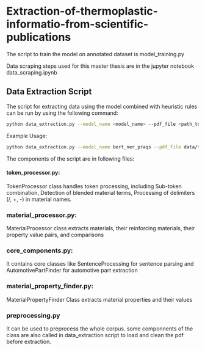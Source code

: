 # Extraction-of-thermoplastic-informatio-from-scientific-publications

The script to train the model on annotated dataset is model_training.py

Data scraping steps used for this master thesis are in the jupyter notebook data_scraping.ipynb

## Data Extraction Script

The script for extracting data using the model combined with heuristic rules can be run by using the following command:

```bash
python data_extraction.py --model_name <model_name> --pdf_file <path_to_pdf_file>
```
Example Usage:
```bash
python data_extraction.py --model_name bert_ner_praqs --pdf_file data/test.pdf
```

The components of the script are in following files:


#### token_processor.py:
TokenProcessor class handles token processing, including Sub-token combination, Detection of blended material terms, Processing of delimiters (/, +, -) in material names.


### material_processor.py: 
MaterialProcessor class extracts materials, their reinforcing materials, their property value pairs, and comparisons


### core_components.py: 
It contains core classes like SentenceProcessing for sentence parsing and AutomotivePartFinder for automotive part extraction


### material_property_finder.py: 
MaterialPropertyFinder Class extracts material properties and their values

### preprocessing.py 
It can be used to preprocess the whole corpus. some componnents of the class are also called in data_extraction script to load and clean the pdf before extraction.
